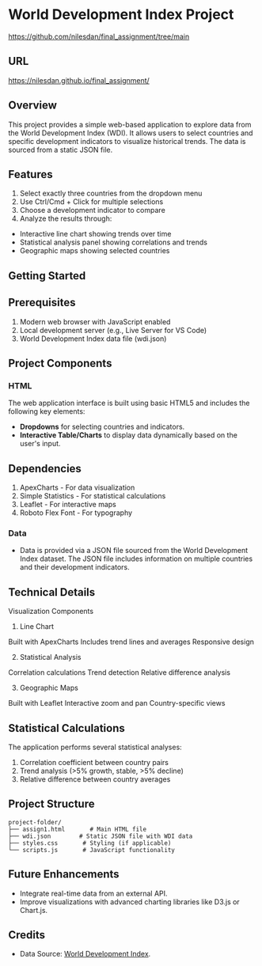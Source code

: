 # World Development Index Project
https://github.com/nilesdan/final_assignment/tree/main

## URL
https://nilesdan.github.io/final_assignment/

## Overview

This project provides a simple web-based application to explore data from the World Development Index (WDI). It allows users to select countries and specific development indicators to visualize historical trends. The data is sourced from a static JSON file.

## Features
1. Select exactly three countries from the dropdown menu
2. Use Ctrl/Cmd + Click for multiple selections
3. Choose a development indicator to compare
4. Analyze the results through:
- Interactive line chart showing trends over time
- Statistical analysis panel showing correlations and trends
- Geographic maps showing selected countries

## Getting Started

## Prerequisites

1. Modern web browser with JavaScript enabled
2. Local development server (e.g., Live Server for VS Code)
3. World Development Index data file (wdi.json)

## Project Components

### HTML

The web application interface is built using basic HTML5 and includes the following key elements:

- **Dropdowns** for selecting countries and indicators.
- **Interactive Table/Charts** to display data dynamically based on the user's input.

## Dependencies

1. ApexCharts - For data visualization
2. Simple Statistics - For statistical calculations
3. Leaflet - For interactive maps
4. Roboto Flex Font - For typography


### Data

- Data is provided via a JSON file sourced from the World Development Index dataset. The JSON file includes information on multiple countries and their development indicators.



## Technical Details

Visualization Components

1. Line Chart

Built with ApexCharts
Includes trend lines and averages
Responsive design

2. Statistical Analysis

Correlation calculations
Trend detection
Relative difference analysis

3. Geographic Maps

Built with Leaflet
Interactive zoom and pan
Country-specific views

## Statistical Calculations

The application performs several statistical analyses:

1. Correlation coefficient between country pairs
2. Trend analysis (>5% growth, stable, >5% decline)
3. Relative difference between country averages


## Project Structure

```
project-folder/
├── assign1.html       # Main HTML file
├── wdi.json        # Static JSON file with WDI data
├── styles.css       # Styling (if applicable)
└── scripts.js       # JavaScript functionality
```

## Future Enhancements

- Integrate real-time data from an external API.
- Improve visualizations with advanced charting libraries like D3.js or Chart.js.

## Credits

- Data Source: [World Development Index](https://databank.worldbank.org/source/world-development-indicators).
